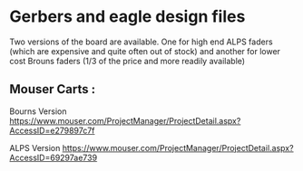 <h1>Gerbers and eagle design files</h1>

Two versions of the board are available. One for high end ALPS faders (which are expensive and quite often out of stock) and another for lower cost Brouns faders (1/3 of the price and more readily available)

<h2>Mouser Carts :</h2>

Bourns Version
https://www.mouser.com/ProjectManager/ProjectDetail.aspx?AccessID=e279897c7f

ALPS Version
https://www.mouser.com/ProjectManager/ProjectDetail.aspx?AccessID=69297ae739
